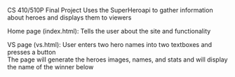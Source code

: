 CS 410/510P Final Project
Uses the SuperHeroapi to gather information about heroes and displays them to viewers

Home page (index.html):
  Tells the user about the site and functionality

VS page (vs.html):
  User enters two hero names into two textboxes and presses a button  
  The page will generate the heroes images, names, and stats and will display the name of the winner below
  
 
